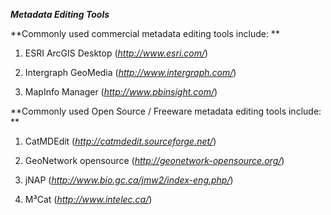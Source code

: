 ﻿***Metadata Editing Tools***

**Commonly used commercial metadata editing tools include: **

1.  ESRI ArcGIS Desktop (*http://www.esri.com/*)

2.  Intergraph GeoMedia (*http://www.intergraph.com/*)

3.  MapInfo Manager (*http://www.pbinsight.com/*)

**Commonly used Open Source / Freeware metadata editing tools include: **

1.  CatMDEdit (*http://catmdedit.sourceforge.net/*)

2.  GeoNetwork opensource (*http://geonetwork-opensource.org/*)

3.  jNAP (*http://www.bio.gc.ca/jmw2/index-eng.php/*)

4.  M³Cat (*http://www.intelec.ca/*)
